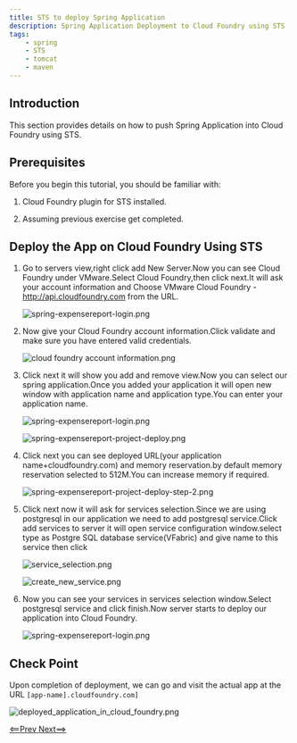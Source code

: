 ```yaml
---
title: STS to deploy Spring Application
description: Spring Application Deployment to Cloud Foundry using STS
tags:
    - spring
    - STS
    - tomcat
    - maven
---
```


## Introduction
This section provides details on how to push Spring Application into Cloud Foundry using STS.

## Prerequisites
Before you begin this tutorial, you should be familiar with:

1.  Cloud Foundry plugin for STS installed.

2.  Assuming previous exercise get completed.

## Deploy the App on Cloud Foundry Using STS
1.  Go to servers view,right click add New Server.Now you can see Cloud Foundry under VMware.Select Cloud Foundry,then click next.It will ask your account information and Choose VMware Cloud Foundry - http://api.cloudfoundry.com from the URL.

	![spring-expensereport-login.png](/images/spring_tutorial/cloud_foundry.png)

2.  Now give your Cloud Foundry account information.Click validate and make sure you have entered  valid credentials.

	![cloud foundry account information.png](/images/spring_tutorial/cloud_foundry_account.png)

3.  Click next it will show you add and remove view.Now you can select our spring application.Once you added your application it will open new window with application name and application type.You can enter your application name.

	![spring-expensereport-login.png](/images/spring_tutorial/cloud_foundry_project_deploy.png) 

	![spring-expensereport-project-deploy.png](/images/spring_tutorial/project_deploy_step2.png)

4.  Click next you can see deployed URL(your application name+cloudfoundry.com) and memory reservation.by default memory reservation selected to 512M.You can increase memory if required.

	![spring-expensereport-project-deploy-step-2.png](/images/spring_tutorial/project_deploy_step3.png)

5.  Click next now it will ask for services selection.Since we are using postgresql in our application we need to add postgresql service.Click add services to server it will open service configuration window.select type as Postgre SQL database service(VFabric) and give name to this service then click 

	![service_selection.png](/images/spring_tutorial/service_selection.png)

	![create_new_service.png](/images/spring_tutorial/create_new_service.png)

6.  Now you can see your services in services selection window.Select postgresql service and click finish.Now server starts to deploy our application into Cloud Foundry.

	![spring-expensereport-login.png](/images/spring_tutorial/service_selection_1.png)

## Check Point
Upon completion of deployment, we can go and visit the actual app at the URL `[app-name].cloudfoundry.com]`

![deployed_application_in_cloud_foundry.png](/images/spring_tutorial/deployed_application_in_cloud_foundry.png)

[<==Prev      ](/frameworks/java/spring/expensereport-app-with-spring-security.html)              [        Next==>](/frameworks/java/spring/spring-app-deployment-using-VMC.html)

